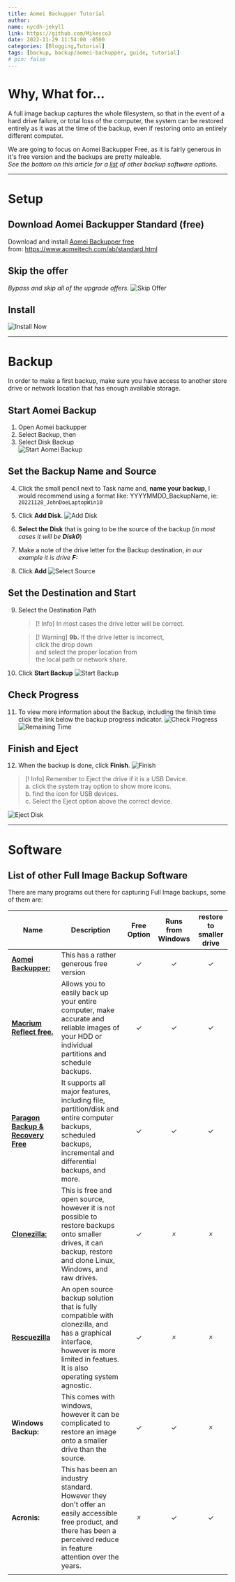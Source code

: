 ```yaml
---
title: Aomei Backupper Tutorial 
author:
name: nycdh-jekyll
link: https://github.com/Mikesco3
date: 2022-11-29 11:54:00 -0500
categories: [Blogging,Tutorial]
tags: [backup, backup/aomei-backupper, guide, tutorial]
# pin: false
---
```


# Why, What for...
A full image backup captures the whole filesystem, so that in the event of a hard drive failure, or total loss of the computer, the system can be restored entirely as it was at the time of the backup, even if restoring onto an entirely different computer. <br>

We are going to focus on Aomei Backupper Free, as it is fairly generous in it's free version and the backups are pretty maleable. <br>
*See the bottom on this article for a [list](#software) of other backup software options.*

<hr class="solid">

# Setup
## Download Aomei Backupper Standard (free)
Download and install [Aomei Backupper free](https://www2.aomeisoftware.com/download/adb/AOMEIBackupperStd.exe) <br> 
from: https://www.aomeitech.com/ab/standard.html <br>
## Skip the offer
*Bypass and skip all of the upgrade offers.*
   ![Skip Offer](/assets/img/images/Pasted_Image_20221128121653.png)
## Install
   ![Install Now](/assets/img/images/Pasted_Image_20221128121907.png)

<hr class="solid">

# Backup
In order to make a first backup, make sure you have access to another store drive or network location that has enough available storage. <br>
## Start Aomei Backup
1. Open Aomei backupper
2. Select Backup, then
4. Select Disk Backup   
   ![Start Aomei Backup](/assets/img/images/Pasted_Image_20221128124017.png)
## Set the Backup Name and Source
4. Click the small pencil next to Task name and, 
   **name your backup**, I would recommend using a format like: YYYYMMDD_BackupName, 
   ie: `20221128_JohnDoeLaptopWin10`
5. Click **Add Disk**.
   ![Add Disk](/assets/img/images/Pasted_Image_20221128124943.png) 
   
6. **Select the Disk** that is going to be the source of the backup (*in most cases it will be **Disk0***)
7. Make a note of the drive letter for the Backup destination,
  *in our example it is drive **F:***
8. Click **Add**
   ![Select Source](/assets/img/images/Pasted_Image_20221128130117.png)
## Set the Destination and Start       
9. Select the Destination Path
   >[! Info] In most cases the drive letter will be correct.

   >[! Warning] **9b.** If the drive letter is incorrect, <br>
   >  click the drop down <br>
   >  and select the proper location from <br>
   >  the local path or network share.<br>
 
10. Click **Start Backup**
   ![Start Backup](/assets/img/images/Pasted_Image_20221128155830.png)

## Check Progress
11. To view more information about the Backup, including the finish time click the link below the backup progress indicator.
   ![Check Progress](/assets/img/images/Pasted_Image_20221128131629.png)
   ![Remaining Time](/assets/img/images/Pasted_Image_20221128155550.png)

## Finish and Eject
12. When the backup is done, click **Finish**.
   ![Finish](/assets/img/images/Pasted_Image_20221128155735.png)

>[! Info] Remember to Eject the drive if it is a USB Device.<br>
 > a. click the system tray option to show more icons.<br>
 > b. find the icon for USB devices.<br>
 > c. Select the Eject option above the correct device.<br>
 
 ![Eject Disk](/assets/img/images/Pasted_Image_20221128161251.png)

<hr class="solid">

# Software
## List of other Full Image Backup Software
There are many programs out there for capturing Full Image backups, some of them are:

|Name      | Description  | Free Option   | Runs from Windows | restore to smaller drive |
|----------|---------|:----------:|:----------:|:----------:|
| **[Aomei Backupper:](https://www.aomeitech.com/ab/standard.html)**         | This has a rather generous free version        | ✓ | ✓ | ✓ |
| **[Macrium Reflect free.](https://www.macrium.com/reflectfree)** | Allows you to easily back up your entire computer, make accurate and reliable images of your HDD or individual partitions and schedule backups. | ✓ | ✓| ✓ |
| **[Paragon Backup & Recovery Free](https://www.paragon-software.com/us/free/br-free/)** | It supports all major features, including file, partition/disk and entire computer backups, scheduled backups, incremental and differential backups, and more. | ✓ | ✓| ✓ |
| **[Clonezilla:](https://clonezilla.org/)** | This is free and open source, however it is not possible to restore backups onto smaller drives, it can backup, restore and clone Linux, Windows, and raw drives. | ✓ | 🗴 | 🗴 |
| **[Rescuezilla](https://rescuezilla.com/download)** | An open source backup solution that is fully compatible with clonezilla, and has a graphical interface, however is more limited in featues. It is also operating system agnostic. | ✓ | 🗴 | 🗴 |
| **Windows Backup:** | This comes with windows, however it can be complicated to restore an image onto a smaller drive than the source. | ✓ | ✓| 🗴 |
| **Acronis:** | This has been an industry standard. However they don't offer an easily accessible free product, and there has been a perceived reduce in feature attention over the years. | 🗴 | ✓| ✓|
| | | | | |